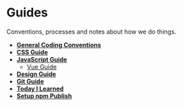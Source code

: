 # Guides

Conventions, processes and notes about how we do things.

- **[General Coding Conventions](./coding/)**
- **[CSS Guide](./css/)**
- **[JavaScript Guide](./javascript/)**
    - [Vue Guide](./javascript/vue)
- **[Design Guide](./design/)**
- **[Git Guide](./git/)**
- **[Today I Learned](./til/)**
- **[Setup npm Publish](./npm)**
